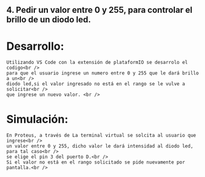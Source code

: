 
## 4. Pedir un valor entre 0 y 255, para controlar el brillo de un diodo led.

# Desarrollo:
	Utilizando VS Code con la extensión de plataformIO se desarrolo el codigo<br />
	para que el usuario ingrese un numero entre 0 y 255 que le dará brillo a un<br />
	diodo led,si el valor ingresado no está en el rango se le vulve a solicitar<br />
	que ingrese un nuevo valor. <br />
# Simulación:	
	En Proteus, a través de La terminal virtual se solcita al usuario que ingrese<br />
	un valor entre 0 y 255, dicho valor le dará intensidad al diodo led, para tal caso<br />
	se elige el pin 3 del puerto D.<br />
	Si el valor no está en el rango solicitado se pide nuevamente por pantalla.<br />

